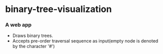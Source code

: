 # binary-tree-visualization
### A web app
* Draws binary trees.
* Accepts pre-order traversal sequence as input(empty node is denoted by the character '#')

